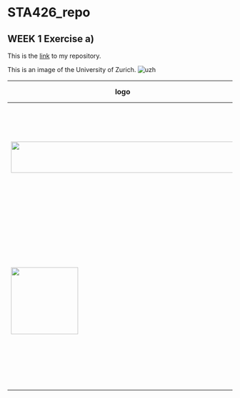 # STA426_repo

## WEEK 1 Exercise a)  

This is the [link](https://github.com/nczala/STA426_repo) to my repository.  

This is an image of the University of Zurich. ![uzh](https://www.isc.uzh.ch/dam/jcr:806afaca-b518-4289-9e9d-af25dea2ed0b/Hauptgebaeude_0125_klein_©Frank_Bruederli.jpg)  



logo | **Genome Resource** | Field | Tools | Species | Comments |
---- | :-----------------: | ----- | ----- | ------- | -------- |
<img src="http://genome.ucsc.edu/images/ucscHelixLogo.png" width="500" height="70" /> | [GENOME USCS](http://genome.ucsc.edu/) | General Genome Browsing | - Genome Browser <br> - COVID-19 Search <br> - BLAT (sequence alignment) <br> | - great apes <br> - non-ape primates <br> - non-primate mammals <br> - non-mammal chordates <br> - invertebrates <br> - viruses | This is an open-source database, <br/> which covers reference genomes of many various species. |
|||||
<img src="https://upload.wikimedia.org/wikipedia/commons/0/07/US-NLM-NCBI-Logo.svg" width="150" height="150" />|[NCBI](www.ncbi.nlm.nih.gov/projects/genome/guide/human/) | Human Genome Assemblies and Genome Variant Data| - NCBI:dbSNP <br> - NCBI:dbVAR <br> - NCBI:ClinVar| - human | This database contains human reference genomes, including data about SNPs, microsatelites, insertions, deletions, duplications and information about genomic variation and its relationship to human health. |
|||||
